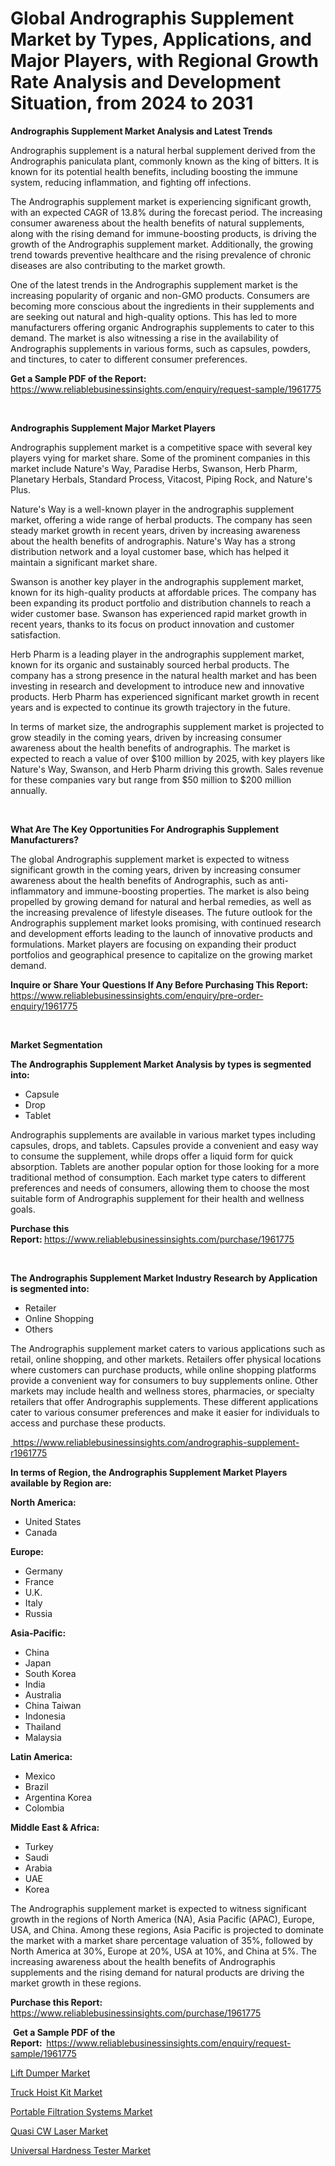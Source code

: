 <p><h1>Global Andrographis Supplement Market by Types, Applications, and Major Players, with Regional Growth Rate Analysis and Development Situation, from 2024 to 2031</h1></p><p><strong>Andrographis Supplement Market Analysis and Latest Trends</strong></p>
<p><p>Andrographis supplement is a natural herbal supplement derived from the Andrographis paniculata plant, commonly known as the king of bitters. It is known for its potential health benefits, including boosting the immune system, reducing inflammation, and fighting off infections.</p><p>The Andrographis supplement market is experiencing significant growth, with an expected CAGR of 13.8% during the forecast period. The increasing consumer awareness about the health benefits of natural supplements, along with the rising demand for immune-boosting products, is driving the growth of the Andrographis supplement market. Additionally, the growing trend towards preventive healthcare and the rising prevalence of chronic diseases are also contributing to the market growth.</p><p>One of the latest trends in the Andrographis supplement market is the increasing popularity of organic and non-GMO products. Consumers are becoming more conscious about the ingredients in their supplements and are seeking out natural and high-quality options. This has led to more manufacturers offering organic Andrographis supplements to cater to this demand. The market is also witnessing a rise in the availability of Andrographis supplements in various forms, such as capsules, powders, and tinctures, to cater to different consumer preferences.</p></p>
<p><strong>Get a Sample PDF of the Report:&nbsp;</strong> <a href="https://www.reliablebusinessinsights.com/enquiry/request-sample/1961775">https://www.reliablebusinessinsights.com/enquiry/request-sample/1961775</a></p>
<p>&nbsp;</p>
<p><strong>Andrographis Supplement Major Market Players</strong></p>
<p><p>Andrographis supplement market is a competitive space with several key players vying for market share. Some of the prominent companies in this market include Nature's Way, Paradise Herbs, Swanson, Herb Pharm, Planetary Herbals, Standard Process, Vitacost, Piping Rock, and Nature's Plus.</p><p>Nature's Way is a well-known player in the andrographis supplement market, offering a wide range of herbal products. The company has seen steady market growth in recent years, driven by increasing awareness about the health benefits of andrographis. Nature's Way has a strong distribution network and a loyal customer base, which has helped it maintain a significant market share.</p><p>Swanson is another key player in the andrographis supplement market, known for its high-quality products at affordable prices. The company has been expanding its product portfolio and distribution channels to reach a wider customer base. Swanson has experienced rapid market growth in recent years, thanks to its focus on product innovation and customer satisfaction.</p><p>Herb Pharm is a leading player in the andrographis supplement market, known for its organic and sustainably sourced herbal products. The company has a strong presence in the natural health market and has been investing in research and development to introduce new and innovative products. Herb Pharm has experienced significant market growth in recent years and is expected to continue its growth trajectory in the future.</p><p>In terms of market size, the andrographis supplement market is projected to grow steadily in the coming years, driven by increasing consumer awareness about the health benefits of andrographis. The market is expected to reach a value of over $100 million by 2025, with key players like Nature's Way, Swanson, and Herb Pharm driving this growth. Sales revenue for these companies vary but range from $50 million to $200 million annually.</p></p>
<p>&nbsp;</p>
<p><strong>What Are The Key Opportunities For Andrographis Supplement Manufacturers?</strong></p>
<p><p>The global Andrographis supplement market is expected to witness significant growth in the coming years, driven by increasing consumer awareness about the health benefits of Andrographis, such as anti-inflammatory and immune-boosting properties. The market is also being propelled by growing demand for natural and herbal remedies, as well as the increasing prevalence of lifestyle diseases. The future outlook for the Andrographis supplement market looks promising, with continued research and development efforts leading to the launch of innovative products and formulations. Market players are focusing on expanding their product portfolios and geographical presence to capitalize on the growing market demand.</p></p>
<p><strong>Inquire or Share Your Questions If Any Before Purchasing This Report:</strong> <a href="https://www.reliablebusinessinsights.com/enquiry/pre-order-enquiry/1961775">https://www.reliablebusinessinsights.com/enquiry/pre-order-enquiry/1961775</a></p>
<p>&nbsp;</p>
<p><strong>Market Segmentation</strong></p>
<p><strong>The Andrographis Supplement Market Analysis by types is segmented into:</strong></p>
<p><ul><li>Capsule</li><li>Drop</li><li>Tablet</li></ul></p>
<p><p>Andrographis supplements are available in various market types including capsules, drops, and tablets. Capsules provide a convenient and easy way to consume the supplement, while drops offer a liquid form for quick absorption. Tablets are another popular option for those looking for a more traditional method of consumption. Each market type caters to different preferences and needs of consumers, allowing them to choose the most suitable form of Andrographis supplement for their health and wellness goals.</p></p>
<p><strong>Purchase this Report:&nbsp;</strong><a href="https://www.reliablebusinessinsights.com/purchase/1961775">https://www.reliablebusinessinsights.com/purchase/1961775</a></p>
<p>&nbsp;</p>
<p><strong>The Andrographis Supplement Market Industry Research by Application is segmented into:</strong></p>
<p><ul><li>Retailer</li><li>Online Shopping</li><li>Others</li></ul></p>
<p><p>The Andrographis supplement market caters to various applications such as retail, online shopping, and other markets. Retailers offer physical locations where customers can purchase products, while online shopping platforms provide a convenient way for consumers to buy supplements online. Other markets may include health and wellness stores, pharmacies, or specialty retailers that offer Andrographis supplements. These different applications cater to various consumer preferences and make it easier for individuals to access and purchase these products.</p></p>
<p><a href="https://www.reliablebusinessinsights.com/andrographis-supplement-r1961775">&nbsp;https://www.reliablebusinessinsights.com/andrographis-supplement-r1961775</a></p>
<p><strong>In terms of Region, the Andrographis Supplement Market Players available by Region are:</strong></p>
<p>
    <p> <strong> North America: </strong>
        <ul>
            <li>United States</li>
            <li>Canada</li>
        </ul>
        </p> 
    <p> <strong> Europe: </strong>
        <ul>
            <li>Germany</li>
            <li>France</li>
            <li>U.K.</li>
            <li>Italy</li>
            <li>Russia</li>
        </ul>
        </p> 
    <p> <strong> Asia-Pacific: </strong>
        <ul>
            <li>China</li>
            <li>Japan</li>
            <li>South Korea</li>
            <li>India</li>
            <li>Australia</li>
            <li>China Taiwan</li>
            <li>Indonesia</li>
            <li>Thailand</li>
            <li>Malaysia</li>
        </ul>
        </p> 
    <p> <strong> Latin America: </strong>
        <ul>
            <li>Mexico</li>
            <li>Brazil</li>
            <li>Argentina Korea</li>
            <li>Colombia</li>
        </ul>
        </p> 
    <p> <strong> Middle East & Africa: </strong>
        <ul>
            <li>Turkey</li>
            <li>Saudi</li>
            <li>Arabia</li>
            <li>UAE</li>
            <li>Korea</li>
        </ul>
    </p>
    </p>
<p><p>The Andrographis supplement market is expected to witness significant growth in the regions of North America (NA), Asia Pacific (APAC), Europe, USA, and China. Among these regions, Asia Pacific is projected to dominate the market with a market share percentage valuation of 35%, followed by North America at 30%, Europe at 20%, USA at 10%, and China at 5%. The increasing awareness about the health benefits of Andrographis supplements and the rising demand for natural products are driving the market growth in these regions.</p></p>
<p><strong>Purchase this Report: </strong><a href="https://www.reliablebusinessinsights.com/purchase/1961775">https://www.reliablebusinessinsights.com/purchase/1961775</a></p>
<p>&nbsp;<strong>Get a Sample PDF of the Report:&nbsp;&nbsp;</strong><a href="https://www.reliablebusinessinsights.com/enquiry/request-sample/1961775">https://www.reliablebusinessinsights.com/enquiry/request-sample/1961775</a></p>
<p><strong></strong></p>
<p><p><a href="https://medium.com/@babymorar/lift-dumper-market-a-global-and-regional-analysis-focus-on-end-user-product-and-region-7899a4112ca2">Lift Dumper Market</a></p><p><a href="https://medium.com/@billyrice626/truck-hoist-kit-market-emerging-trends-and-future-prospects-for-period-from-2024-to-2031-428b9534fc65">Truck Hoist Kit Market</a></p><p><a href="https://medium.com/@teguhbavarian07_99894/portable-filtration-systems-market-market-segmentation-geographical-regions-and-market-forcast-61a4e9280192">Portable Filtration Systems Market</a></p><p><a href="https://medium.com/@joshdavis1955/quasi-cw-laser-market-outlook-and-forecast-from-2024-to-2031-cf714df673ed">Quasi CW Laser Market</a></p><p><a href="https://medium.com/@obiemante_40648/universal-hardness-tester-market-trends-and-analysis-opportunities-and-challenges-for-future-184ddbf23953">Universal Hardness Tester Market</a></p></p>